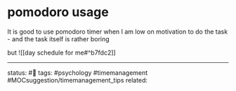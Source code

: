 # pomodoro usage


It is good to use pomodoro timer when I am low on motivation to do the task - and the task itself is rather boring

but ![[day schedule for me#^b7fdc2]]


---
status: #🌱 
tags: #psychology  #timemanagement #MOCsuggestion/timemanagement_tips
related: 

